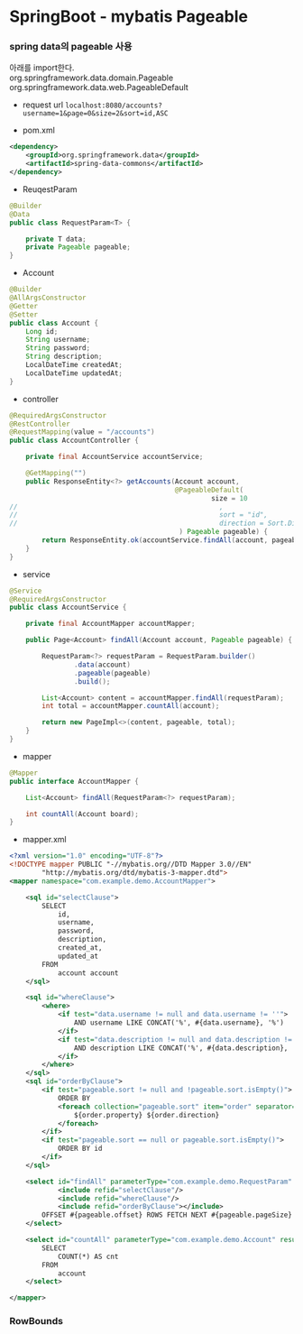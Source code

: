 # SpringBoot - mybatis Pageable

### spring data의 pageable 사용
아래를 import한다.<br/>
org.springframework.data.domain.Pageable <br/>
org.springframework.data.web.PageableDefault <br/>

- request url
```localhost:8080/accounts?username=1&page=0&size=2&sort=id,ASC```

- pom.xml
```xml
<dependency>
    <groupId>org.springframework.data</groupId>
    <artifactId>spring-data-commons</artifactId>
</dependency>
```

- ReuqestParam
```java
@Builder
@Data
public class RequestParam<T> {

    private T data;
    private Pageable pageable;
}
```

- Account
```java
@Builder
@AllArgsConstructor
@Getter
@Setter
public class Account {
    Long id;
    String username;
    String password;
    String description;
    LocalDateTime createdAt;
    LocalDateTime updatedAt;
}
```

- controller
```java
@RequiredArgsConstructor
@RestController
@RequestMapping(value = "/accounts")
public class AccountController {

    private final AccountService accountService;

    @GetMapping("")
    public ResponseEntity<?> getAccounts(Account account,
                                         @PageableDefault(
                                                  size = 10
//                                                  ,
//                                                  sort = "id",
//                                                  direction = Sort.Direction.ASC
                                          ) Pageable pageable) {
        return ResponseEntity.ok(accountService.findAll(account, pageable));
    }
}
```

- service
```java
@Service
@RequiredArgsConstructor
public class AccountService {

    private final AccountMapper accountMapper;

    public Page<Account> findAll(Account account, Pageable pageable) {

        RequestParam<?> requestParam = RequestParam.builder()
                .data(account)
                .pageable(pageable)
                .build();

        List<Account> content = accountMapper.findAll(requestParam);
        int total = accountMapper.countAll(account);

        return new PageImpl<>(content, pageable, total);
    }
}
```

- mapper
```java
@Mapper
public interface AccountMapper {

    List<Account> findAll(RequestParam<?> requestParam);

    int countAll(Account board);
}
```

- mapper.xml
```xml
<?xml version="1.0" encoding="UTF-8"?>
<!DOCTYPE mapper PUBLIC "-//mybatis.org//DTD Mapper 3.0//EN"
        "http://mybatis.org/dtd/mybatis-3-mapper.dtd">
<mapper namespace="com.example.demo.AccountMapper">

    <sql id="selectClause">
        SELECT
            id,
            username,
            password,
            description,
            created_at,
            updated_at
        FROM
            account account
    </sql>

    <sql id="whereClause">
        <where>
            <if test="data.username != null and data.username != ''">
                AND username LIKE CONCAT('%', #{data.username}, '%')
            </if>
            <if test="data.description != null and data.description != ''">
                AND description LIKE CONCAT('%', #{data.description}, '%')
            </if>
        </where>
    </sql>
    <sql id="orderByClause">
        <if test="pageable.sort != null and !pageable.sort.isEmpty()">
            ORDER BY
            <foreach collection="pageable.sort" item="order" separator=",">
                ${order.property} ${order.direction}
            </foreach>
        </if>
        <if test="pageable.sort == null or pageable.sort.isEmpty()">
            ORDER BY id
        </if>
    </sql>

    <select id="findAll" parameterType="com.example.demo.RequestParam" resultType="com.example.demo.Account">
            <include refid="selectClause"/>
            <include refid="whereClause"/>
            <include refid="orderByClause"></include>
        OFFSET #{pageable.offset} ROWS FETCH NEXT #{pageable.pageSize} ROWS ONLY
    </select>

    <select id="countAll" parameterType="com.example.demo.Account" resultType="int">
        SELECT
            COUNT(*) AS cnt
        FROM
            account
    </select>

</mapper>
```






### RowBounds
